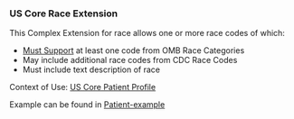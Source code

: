 ### US Core Race Extension

This Complex Extension for race allows one or more race codes of which:

- [Must Support](general-guidance.html#must-support) at least one code from OMB Race Categories
- May include additional race codes from CDC Race Codes
- Must include text description of race


Context of Use: [US Core Patient Profile]({{site.data.structuredefinitions.us-core-patient.path}})


 Example can be found in [Patient-example](Patient-example.html)

